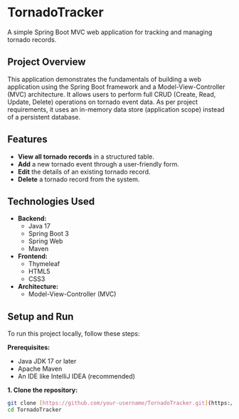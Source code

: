 # TornadoTracker

A simple Spring Boot MVC web application for tracking and managing tornado records.

## Project Overview

This application demonstrates the fundamentals of building a web application using the Spring Boot framework and a Model-View-Controller (MVC) architecture. It allows users to perform full CRUD (Create, Read, Update, Delete) operations on tornado event data. As per project requirements, it uses an in-memory data store (application scope) instead of a persistent database.

## Features

* **View all tornado records** in a structured table.
* **Add** a new tornado event through a user-friendly form.
* **Edit** the details of an existing tornado record.
* **Delete** a tornado record from the system.

## Technologies Used

* **Backend:**
    * Java 17
    * Spring Boot 3
    * Spring Web
    * Maven
* **Frontend:**
    * Thymeleaf
    * HTML5
    * CSS3
* **Architecture:**
    * Model-View-Controller (MVC)

## Setup and Run

To run this project locally, follow these steps:

**Prerequisites:**
* Java JDK 17 or later
* Apache Maven
* An IDE like IntelliJ IDEA (recommended)

**1. Clone the repository:**
```bash
git clone [https://github.com/your-username/TornadoTracker.git](https://github.com/your-username/TornadoTracker.git)
cd TornadoTracker
